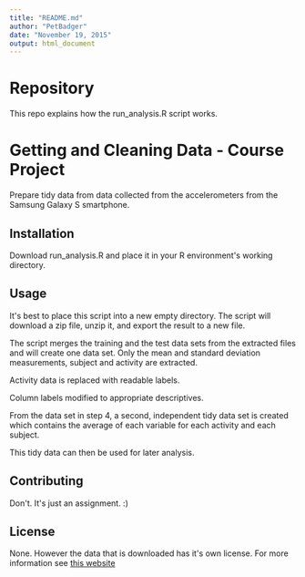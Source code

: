 ```yaml
---
title: "README.md"
author: "PetBadger"
date: "November 19, 2015"
output: html_document
---
```


# Repository
This repo explains how the run_analysis.R script works. 

# Getting and Cleaning Data - Course Project

Prepare tidy data from data collected from the accelerometers from the Samsung Galaxy S smartphone.

## Installation

Download run_analysis.R and place it in your R environment's working directory.

## Usage

It's best to place this script into a new empty directory. The script will download a zip file, unzip it, and export the result to a new file.

The script merges the training and the test data sets from the extracted files and will create one data set.
Only the mean and standard deviation measurements, subject and activity are extracted. 

Activity data is replaced with readable labels.

Column labels modified to appropriate descriptives. 

From the data set in step 4, a second, independent tidy data set is created which contains the average of each variable for each activity and each subject.

This tidy data can then be used for later analysis.


## Contributing

Don't. It's just an assignment. :)

## License

None. However the data that is downloaded has it's own license. For more information see [this website](http://archive.ics.uci.edu/ml/datasets/Human+Activity+Recognition+Using+Smartphones)






